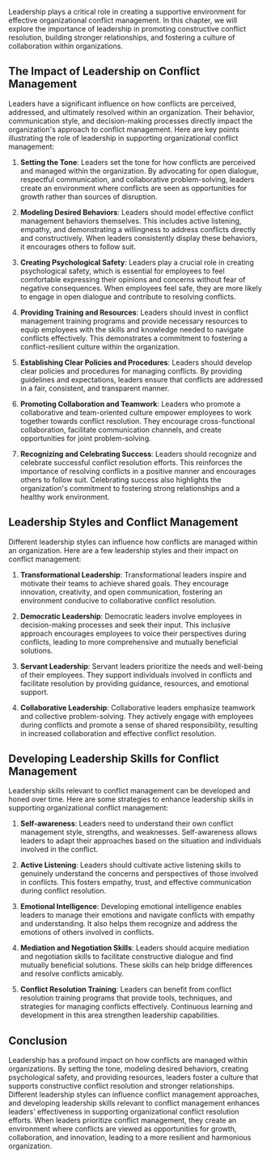 
Leadership plays a critical role in creating a supportive environment for effective organizational conflict management. In this chapter, we will explore the importance of leadership in promoting constructive conflict resolution, building stronger relationships, and fostering a culture of collaboration within organizations.

## The Impact of Leadership on Conflict Management

Leaders have a significant influence on how conflicts are perceived, addressed, and ultimately resolved within an organization. Their behavior, communication style, and decision-making processes directly impact the organization's approach to conflict management. Here are key points illustrating the role of leadership in supporting organizational conflict management:

1. **Setting the Tone**: Leaders set the tone for how conflicts are perceived and managed within the organization. By advocating for open dialogue, respectful communication, and collaborative problem-solving, leaders create an environment where conflicts are seen as opportunities for growth rather than sources of disruption.
    
2. **Modeling Desired Behaviors**: Leaders should model effective conflict management behaviors themselves. This includes active listening, empathy, and demonstrating a willingness to address conflicts directly and constructively. When leaders consistently display these behaviors, it encourages others to follow suit.
    
3. **Creating Psychological Safety**: Leaders play a crucial role in creating psychological safety, which is essential for employees to feel comfortable expressing their opinions and concerns without fear of negative consequences. When employees feel safe, they are more likely to engage in open dialogue and contribute to resolving conflicts.
    
4. **Providing Training and Resources**: Leaders should invest in conflict management training programs and provide necessary resources to equip employees with the skills and knowledge needed to navigate conflicts effectively. This demonstrates a commitment to fostering a conflict-resilient culture within the organization.
    
5. **Establishing Clear Policies and Procedures**: Leaders should develop clear policies and procedures for managing conflicts. By providing guidelines and expectations, leaders ensure that conflicts are addressed in a fair, consistent, and transparent manner.
    
6. **Promoting Collaboration and Teamwork**: Leaders who promote a collaborative and team-oriented culture empower employees to work together towards conflict resolution. They encourage cross-functional collaboration, facilitate communication channels, and create opportunities for joint problem-solving.
    
7. **Recognizing and Celebrating Success**: Leaders should recognize and celebrate successful conflict resolution efforts. This reinforces the importance of resolving conflicts in a positive manner and encourages others to follow suit. Celebrating success also highlights the organization's commitment to fostering strong relationships and a healthy work environment.
    

## Leadership Styles and Conflict Management

Different leadership styles can influence how conflicts are managed within an organization. Here are a few leadership styles and their impact on conflict management:

1. **Transformational Leadership**: Transformational leaders inspire and motivate their teams to achieve shared goals. They encourage innovation, creativity, and open communication, fostering an environment conducive to collaborative conflict resolution.
    
2. **Democratic Leadership**: Democratic leaders involve employees in decision-making processes and seek their input. This inclusive approach encourages employees to voice their perspectives during conflicts, leading to more comprehensive and mutually beneficial solutions.
    
3. **Servant Leadership**: Servant leaders prioritize the needs and well-being of their employees. They support individuals involved in conflicts and facilitate resolution by providing guidance, resources, and emotional support.
    
4. **Collaborative Leadership**: Collaborative leaders emphasize teamwork and collective problem-solving. They actively engage with employees during conflicts and promote a sense of shared responsibility, resulting in increased collaboration and effective conflict resolution.
    

## Developing Leadership Skills for Conflict Management

Leadership skills relevant to conflict management can be developed and honed over time. Here are some strategies to enhance leadership skills in supporting organizational conflict management:

1. **Self-awareness**: Leaders need to understand their own conflict management style, strengths, and weaknesses. Self-awareness allows leaders to adapt their approaches based on the situation and individuals involved in the conflict.
    
2. **Active Listening**: Leaders should cultivate active listening skills to genuinely understand the concerns and perspectives of those involved in conflicts. This fosters empathy, trust, and effective communication during conflict resolution.
    
3. **Emotional Intelligence**: Developing emotional intelligence enables leaders to manage their emotions and navigate conflicts with empathy and understanding. It also helps them recognize and address the emotions of others involved in conflicts.
    
4. **Mediation and Negotiation Skills**: Leaders should acquire mediation and negotiation skills to facilitate constructive dialogue and find mutually beneficial solutions. These skills can help bridge differences and resolve conflicts amicably.
    
5. **Conflict Resolution Training**: Leaders can benefit from conflict resolution training programs that provide tools, techniques, and strategies for managing conflicts effectively. Continuous learning and development in this area strengthen leadership capabilities.
    

## Conclusion

Leadership has a profound impact on how conflicts are managed within organizations. By setting the tone, modeling desired behaviors, creating psychological safety, and providing resources, leaders foster a culture that supports constructive conflict resolution and stronger relationships. Different leadership styles can influence conflict management approaches, and developing leadership skills relevant to conflict management enhances leaders' effectiveness in supporting organizational conflict resolution efforts. When leaders prioritize conflict management, they create an environment where conflicts are viewed as opportunities for growth, collaboration, and innovation, leading to a more resilient and harmonious organization.

